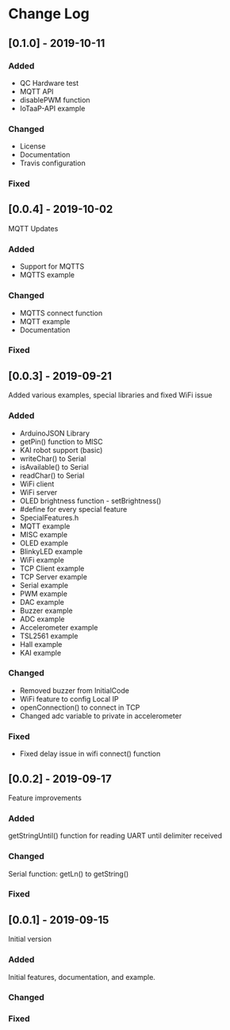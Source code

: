 # Change Log

## [0.1.0] - 2019-10-11
   
### Added

- QC Hardware test
- MQTT API
- disablePWM function
- IoTaaP-API example
 
### Changed

- License
- Documentation
- Travis configuration
   
### Fixed

## [0.0.4] - 2019-10-02
  
MQTT Updates
 
### Added

- Support for MQTTS
- MQTTS example
 
### Changed

- MQTTS connect function
- MQTT example
- Documentation
   
### Fixed
 

## [0.0.3] - 2019-09-21
  
Added various examples, special libraries and fixed WiFi issue
 
### Added

- ArduinoJSON Library
- getPin() function to MISC
- KAI robot support (basic)
- writeChar() to Serial
- isAvailable() to Serial
- readChar() to Serial
- WiFi client
- WiFi server
- OLED brightness function - setBrightness()
- #define for every special feature
- SpecialFeatures.h
- MQTT example
- MISC example
- OLED example
- BlinkyLED example
- WiFi example
- TCP Client example
- TCP Server example
- Serial example
- PWM example
- DAC example
- Buzzer example
- ADC example
- Accelerometer example
- TSL2561 example
- Hall example
- KAI example
 
### Changed

- Removed buzzer from InitialCode
- WiFi feature to config Local IP
- openConnection() to connect in TCP
- Changed adc variable to private in accelerometer
   
### Fixed

- Fixed delay issue in wifi connect() function

## [0.0.2] - 2019-09-17
  
Feature improvements
 
### Added

getStringUntil() function for reading UART until delimiter received
 
### Changed

Serial function: getLn() to getString() 
   
### Fixed
     
## [0.0.1] - 2019-09-15
  
Initial version
 
### Added

Initial features, documentation, and example.
 
### Changed
   
### Fixed
 